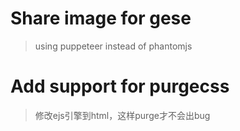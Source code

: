 # Share image for gese
> using puppeteer instead of phantomjs

# Add support for purgecss
> 修改ejs引擎到html，这样purge才不会出bug